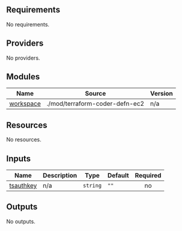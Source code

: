 <!-- BEGIN_TF_DOCS -->

## Requirements

No requirements.

## Providers

No providers.

## Modules

| Name                                                           | Source                         | Version |
| -------------------------------------------------------------- | ------------------------------ | ------- |
| <a name="module_workspace"></a> [workspace](#module_workspace) | ./mod/terraform-coder-defn-ec2 | n/a     |

## Resources

No resources.

## Inputs

| Name                                                         | Description | Type     | Default | Required |
| ------------------------------------------------------------ | ----------- | -------- | ------- | :------: |
| <a name="input_tsauthkey"></a> [tsauthkey](#input_tsauthkey) | n/a         | `string` | `""`    |    no    |

## Outputs

No outputs.

<!-- END_TF_DOCS -->
